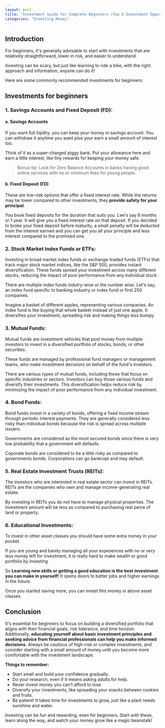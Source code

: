 ```yaml
---
layout: post
title: "Investment Guide for Complete Beginners (Top 6 Investment Opportunites Begineers Can Start With!)"
categories: "Investing Money"
---
```


## Introduction
For beginners, it's generally advisable to start with investments that are relatively straightforward, lower in risk, and easier to understand. 

Investing can be scary, but just like learning to ride a bike, with the right approach and information, anyone can do it!

Here are some commonly recommended investments for beginners:

## Investments for beginners

### 1.  Savings Accounts and Fixed Deposit (FD):

#### a. Savings Accounts
If you want full liqidity, you can keep your money in savings account. You can withdraw it anytime you want plus your earn a small amount of interest too.

Think of it as a super-charged piggy bank. Put your allowance here and earn a little interest, like tiny rewards for keeping your money safe.

> Bonus tip: Look for Zero Balance Accounts in banks having good online services with no or minimum fees for young people.

#### b. Fixed Deposit (FD)
These are low-risk options that offer a fixed interest rate. While the returns may be lower compared to other investments, they **provide safety for your principal**.

You book fixed deposits for the duration that suits you. Lee's say 6 months or 1 year. It will give you a fixed interest rate on that deposit. If you decided to broke your fixed deposit before maturity, a small penalty will be deducted from the interest earned and you can get you all your principle and less interest compared to the promised one.

### 2.  Stock Market Index Funds or ETFs:

Investing in broad market index funds or exchange-traded funds (ETFs) that track major stock market indices, like the S&P 500, provides instant diversification. These funds spread your investment across many different stocks, reducing the impact of poor performance from any individual stock.

There are multiple index funds indutry-wise or the number wise. Let's say, an index fund specific to banking industry or index fund or first 250 companies. 

Imagine a basket of different apples, representing various companies. An index fund is like buying that whole basket instead of just one apple. It diversifies your investment, spreading risk and making things less bumpy.
    
### 3. Mutual Funds:

Mutual funds are investment vehicles that pool money from multiple investors to invest in a diversified portfolio of stocks, bonds, or other securities. 

These funds are managed by professional fund managers or management teams, who make investment decisions on behalf of the fund's investors.

There are various types of mutual funds, including those that focus on specific industries or sectors. Investors can buy those various funds and diversify their investments. This diversification helps reduce risk by minimizing the impact of poor performance from any individual investment.

### 4. Bond Funds:

Bond funds invest in a variety of bonds, offering a fixed income stream through periodic interest payments. They are generally considered less risky than individual bonds because the risk is spread across multiple issuers.

Governments are considered as the most secured bonds since there is very low probability that a government will defaults.

Coporate bonds are considered to be a little risky as compared to governments bonds. Corporations can go bankrupt and may default.

### 5. Real Estate Investment Trusts (REITs): 

The investors who are interested in real estate sector can invest in REITs. REITs are the companies who own and manage income-generating real estate.

By investing in REITs you do not have to manage physical properties. The investment amount will be less as compared to purchasing real peice of land or property.

### 6. Educational Investments:
To invest in other asset classes you should have some extra money in your pocket.

If you are young and barely managing all your expesences with no or very less money left for investment, it is really hard to make wealth or good portfolio by investing.

So **Learning new skills or getting a good education is the best investment you can make in yourself!** It opens doors to better jobs and higher earnings in the future.

Once you started saving more, you can invest this money in above asset classes.

    
## Conclusion

It's essential for beginners to focus on building a diversified portfolio that aligns with their financial goals, risk tolerance, and time horizon. Additionally, **educating yourself about basic investment principles and seeking advice from financial professionals can help you make informed decisions.** Always be cautious of high-risk or complex investments, and consider starting with a small amount of money until you become more comfortable with the investment landscape.

**Things to remember:**

- Start small and build your confidence gradually.
-   Do your research, even if it means asking adults for help.
-   Never invest money you can't afford to lose.
-   Diversify your investments, like spreading your snacks between cookies and fruits.
-   Be patient! It takes time for investments to grow, just like a plant needs sunshine and water.

Investing can be fun and rewarding, even for beginners. Start with these, learn along the way, and watch your money grow like a magic beanstalk!